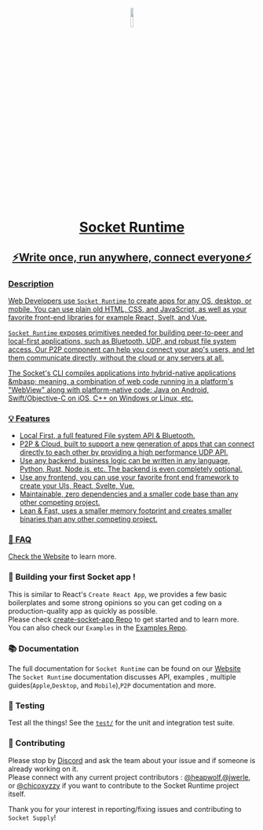 
<p align="center">
  <a href="https://github.com/socketsupply/socket"><img src="https://user-images.githubusercontent.com/79177582/219756869-afe51bf1-e047-4fab-9e4f-654c5bfd5393.jpeg" width="10%" height="10%"/>
</p>
<h1 align="center">Socket Runtime</h1>
                                             
<h2 align="center">⚡Write once, run anywhere, connect everyone⚡</h2>  


  
  

### Description

Web Developers use `Socket Runtime` to create apps for any OS, desktop, or mobile. You can use plain old HTML, CSS, and JavaScript, as well as your favorite front-end libraries for example React, Svelt, and Vue.

`Socket Runtime` exposes primitives needed for building peer-to-peer and local-first applications, such as Bluetooth, UDP, and robust file system access. Our P2P component can help you connect your app's users, and let them communicate directly, without the cloud or any servers at all.

The Socket's CLI compiles applications into hybrid-native applications &mbasp; meaning, a combination of web code running in a platform's "WebView" along with platform-native code: Java on Android, Swift/Objective-C on iOS, C++ on Windows or Linux, etc.

### 💡 Features

* Local First, a full featured File system API & Bluetooth.
* P2P & Cloud, built to support a new generation of apps that can connect directly to each other by providing a high performance UDP API.
* Use any backend, business logic can be written in any language, Python, Rust, Node.js, etc. The backend is even completely optional.
* Use any frontend, you can use your favorite front end framework to create your UIs, React, Svelte, Vue.
* Maintainable, zero dependencies and a smaller code base than any other competing project.
* Lean & Fast, uses a smaller memory footprint and creates smaller binaries than any other competing project.

### 🔑 FAQ

Check the [Website](https://sockets.sh/) to learn more.
 <!--we can Kyle's FAQ here, I read it yesterday and it's perfect  -->

 
### 🧱 Building your first Socket app !

This is similar to React's `Create React App`, we provides a few basic boilerplates and some strong opinions so you can get coding on a production-quality app as quickly as possible.  
Please check [create-socket-app Repo](https://github.com/socketsupply/create-socket-app) to get started and to learn more.  
You can also check our `Examples` in the [Examples Repo](https://github.com/socketsupply/socket-examples).  


### 📚 Documentation

The full documentation for `Socket Runtime` can be found on our [Website](https://sockets.sh/)  
The `Socket Runtime` documentation discusses API, examples , multiple guides(`Apple`,`Desktop`, and `Mobile`),`P2P` documentation and more.


### 🧪 Testing

Test all the things! See the [`test/`](test/) for the unit and integration test suite.

### 🙏 Contributing

Please stop by [Discord](https://discord.com/invite/YPV32gKCsH) and ask the team about your issue and if someone is already working on it.  
Please connect with any current project contributors : [@heapwolf][0],[@jwerle][1], or [@chicoxyzzy][2] if you want to contribute to the Socket Runtime project itself.



Thank you for your interest in reporting/fixing issues and contributing to `Socket Supply`!  

[0]:https://github.com/heapwolf
[1]:https://github.com/jwerle
[2]:https://github.com/chicoxyzzy
